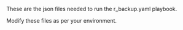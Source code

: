 These are the json files needed to run the r_backup.yaml playbook.

Modify these files as per your environment.

